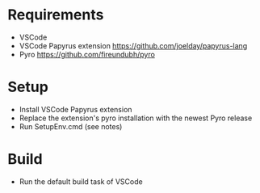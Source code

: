 # Requirements

* VSCode
* VSCode Papyrus extension https://github.com/joelday/papyrus-lang
* Pyro https://github.com/fireundubh/pyro

# Setup

* Install VSCode Papyrus extension
* Replace the extension's pyro installation with the newest Pyro release
* Run SetupEnv.cmd (see notes)

# Build

* Run the default build task of VSCode
